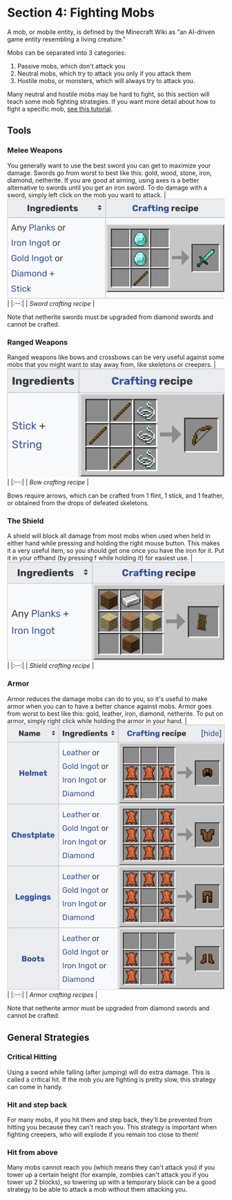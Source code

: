 # Section 4: Fighting Mobs

A mob, or mobile entity, is defined by the Minecraft Wiki as "an AI-driven game entity resembling a living creature." 

Mobs can be separated into 3 categories: 
1. Passive mobs, which don't attack you
2. Neutral mobs, which try to attack you only if you attack them
3. Hostile mobs, or monsters, which will always try to attack you. 

Many neutral and hostile mobs may be hard to fight, so this section will teach some mob fighting strategies. If you want more detail about how to fight a specific mob, [see this tutorial](https://www.kodeclik.com/how-to-kill-mobs-minecraft/).

## Tools

### Melee Weapons
You generally want to use the best sword you can get to maximize your damage. Swords go from worst to best like this: gold, wood, stone, iron, diamond, netherite. If you are good at aiming, using axes is a better alternative to swords until you get an iron sword. To do damage with a sword, simply left click on the mob you want to attack.
| ![Sword crafting recipe](images/sword_recipe.png) | 
|:--:| 
| *Sword crafting recipe* |

Note that netherite swords must be upgraded from diamond swords and cannot be crafted.

### Ranged Weapons
Ranged weapons like bows and crossbows can be very useful against some mobs that you might want to stay away from, like skeletons or creepers.
| ![Bow crafting recipe](images/bow_recipe.png) | 
|:--:| 
| *Bow crafting recipe* |

Bows require arrows, which can be crafted from 1 flint, 1 stick, and 1 feather, or obtained from the drops of defeated skeletons.

### The Shield
A shield will block all damage from most mobs when used when held in either hand while pressing and holding the right mouse button. This makes it a very useful item, so you should get one once you have the iron for it. Put it in your offhand (by pressing f while holding it) for easiest use.
| ![Shield crafting recipe](images/shield_recipe.png) | 
|:--:| 
| *Shield crafting recipe* |

### Armor
Armor reduces the damage mobs can do to you, so it's useful to make armor when you can to have a better chance against mobs. Armor goes from worst to best like this: gold, leather, iron, diamond, netherite. To put on armor, simply right click while holding the armor in your hand.
| ![Armor crafting recipes](images/armor_recipes.png) | 
|:--:| 
| *Armor crafting recipes* |

Note that netherite armor must be upgraded from diamond swords and cannot be crafted.

## General Strategies

### Critical Hitting
Using a sword while falling (after jumping) will do extra damage. This is called a critical hit. If the mob you are fighting is pretty slow, this strategy can come in handy.

### Hit and step back
For many mobs, if you hit them and step back, they'll be prevented from hitting you because they can't reach you. This strategy is important when fighting creepers, who will explode if you remain too close to them!

### Hit from above
Many mobs cannot reach you (which means they can't attack you) if you tower up a certain height (for example, zombies can't attack you if you tower up 2 blocks), so towering up with a temporary block can be a good strategy to be able to attack a mob without them attacking you.
